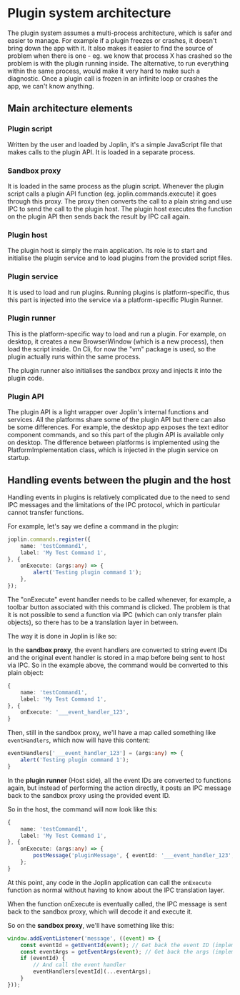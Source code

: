 # Plugin system architecture

The plugin system assumes a multi-process architecture, which is safer and easier to manage. For example if a plugin freezes or crashes, it doesn't bring down the app with it. It also makes it easier to find the source of problem when there is one - eg. we know that process X has crashed so the problem is with the plugin running inside. The alternative, to run everything within the same process, would make it very hard to make such a diagnostic. Once a plugin call is frozen in an infinite loop or crashes the app, we can't know anything.

## Main architecture elements

### Plugin script

Written by the user and loaded by Joplin, it's a simple JavaScript file that makes calls to the plugin API. It is loaded in a separate process.

### Sandbox proxy

It is loaded in the same process as the plugin script. Whenever the plugin script calls a plugin API function (eg. joplin.commands.execute) it goes through this proxy. The proxy then converts the call to a plain string and use IPC to send the call to the plugin host. The plugin host executes the function on the plugin API then sends back the result by IPC call again.

### Plugin host

The plugin host is simply the main application. Its role is to start and initialise the plugin service and to load plugins from the provided script files.

### Plugin service

It is used to load and run plugins. Running plugins is platform-specific, thus this part is injected into the service via a platform-specific Plugin Runner.

### Plugin runner

This is the platform-specific way to load and run a plugin. For example, on desktop, it creates a new BrowserWindow (which is a new process), then load the script inside. On Cli, for now the "vm" package is used, so the plugin actually runs within the same process.

The plugin runner also initialises the sandbox proxy and injects it into the plugin code.

### Plugin API

The plugin API is a light wrapper over Joplin's internal functions and services. All the platforms share some of the plugin API but there can also be some differences. For example, the desktop app exposes the text editor component commands, and so this part of the plugin API is available only on desktop. The difference between platforms is implemented using the PlatformImplementation class, which is injected in the plugin service on startup.

## Handling events between the plugin and the host

Handling events in plugins is relatively complicated due to the need to send IPC messages and the limitations of the IPC protocol, which in particular cannot transfer functions.

For example, let's say we define a command in the plugin:

```typescript
joplin.commands.register({
	name: 'testCommand1',
	label: 'My Test Command 1',
}, {
	onExecute: (args:any) => {
		alert('Testing plugin command 1');
	},
});
```

The "onExecute" event handler needs to be called whenever, for example, a toolbar button associated with this command is clicked. The problem is that it is not possible to send a function via IPC (which can only transfer plain objects), so there has to be a translation layer in between.

The way it is done in Joplin is like so:

In the **sandbox proxy**, the event handlers are converted to string event IDs and the original event handler is stored in a map before being sent to host via IPC. So in the example above, the command would be converted to this plain object:

```typescript
{
	name: 'testCommand1',
	label: 'My Test Command 1',
}, {
	onExecute: '___event_handler_123',
}
```

Then, still in the sandbox proxy, we'll have a map called something like `eventHandlers`, which now will have this content:

```typescript
eventHandlers['___event_handler_123'] = (args:any) => {
	alert('Testing plugin command 1');
}
```

In the **plugin runner** (Host side), all the event IDs are converted to functions again, but instead of performing the action directly, it posts an IPC message back to the sandbox proxy using the provided event ID.

So in the host, the command will now look like this:

```typescript
{
	name: 'testCommand1',
	label: 'My Test Command 1',
}, {
	onExecute: (args:any) => {
		postMessage('pluginMessage', { eventId: '___event_handler_123', args: args });
	};
}
```

At this point, any code in the Joplin application can call the `onExecute` function as normal without having to know about the IPC translation layer.

When the function onExecute is eventually called, the IPC message is sent back to the sandbox proxy, which will decode it and execute it.

So on the **sandbox proxy**, we'll have something like this:

```typescript
window.addEventListener('message', ((event) => {
	const eventId = getEventId(event); // Get back the event ID (implementation might be different)
	const eventArgs = getEventArgs(event); // Get back the args (implementation might be different)
	if (eventId) {
		// And call the event handler
		eventHandlers[eventId](...eventArgs);
	}	
}));
```